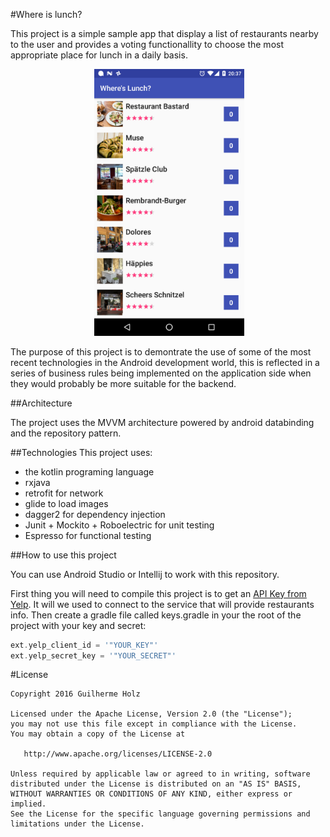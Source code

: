 #Where is lunch?

This project is a simple sample app that display a list of restaurants nearby to the user and provides a voting functionallity to choose the most appropriate place for lunch in a daily basis.

<p align="center">
  <img src="screenshots/screen.png" width="240" alt="Screen Shot" />
</p>

The purpose of this project is to demontrate the use of some of the most recent technologies in the Android development world, this is reflected in a series of business rules being implemented on the application side when they would probably be more suitable for the backend.

##Architecture

The project uses the MVVM architecture powered by android databinding and the repository pattern.

##Technologies
This project uses:
- the kotlin programing language
- rxjava
- retrofit for network
- glide to load images
- dagger2 for dependency injection
- Junit + Mockito + Roboelectric for unit testing
- Espresso for functional testing

##How to use this project

You can use Android Studio or Intellij to work with this repository.

First thing you will need to compile this project is to get an [API Key from Yelp](http://developers.yelp.com). It will we used to connect to the service that will provide restaurants info. Then create a gradle file called keys.gradle in your the root of the project with your key and secret:

```gradle
ext.yelp_client_id = '"YOUR_KEY"'
ext.yelp_secret_key = '"YOUR_SECRET"'
```

#License

    Copyright 2016 Guilherme Holz

    Licensed under the Apache License, Version 2.0 (the "License");
    you may not use this file except in compliance with the License.
    You may obtain a copy of the License at

       http://www.apache.org/licenses/LICENSE-2.0

    Unless required by applicable law or agreed to in writing, software
    distributed under the License is distributed on an "AS IS" BASIS,
    WITHOUT WARRANTIES OR CONDITIONS OF ANY KIND, either express or implied.
    See the License for the specific language governing permissions and
    limitations under the License.
